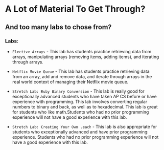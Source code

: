 # A Lot of Material To Get Through?
## And too many labs to chose from?

### Labs:

+ `Elective Arrays` - This lab has students practice retrieving data from arrays, manipulating arrays (removing items, adding items), and iterating through arrays.

+ `Netflix Movie Queue` - This lab has students practice retrieving data from an array, add and remove data, and iterate through arrays in the real world context of managing their Netflix movie queue.

+ `Stretch Lab: Ruby Binary Conversion` - This lab is really good for exceptionally advanced students who have taken AP CS before or have experience with programming. This lab involves converting regular numbers to binary and back, as well as to hexadecimal. This lab is great for students who like math.Students who had no prior programming experience will not have a good experience with this lab.

+ `Stretch Lab: Creating Your Own .each` - This lab is also appropriate for students who exceptionally advanced and have prior programming experience. Students who had no prior programming experience will not have a good experience with this lab.